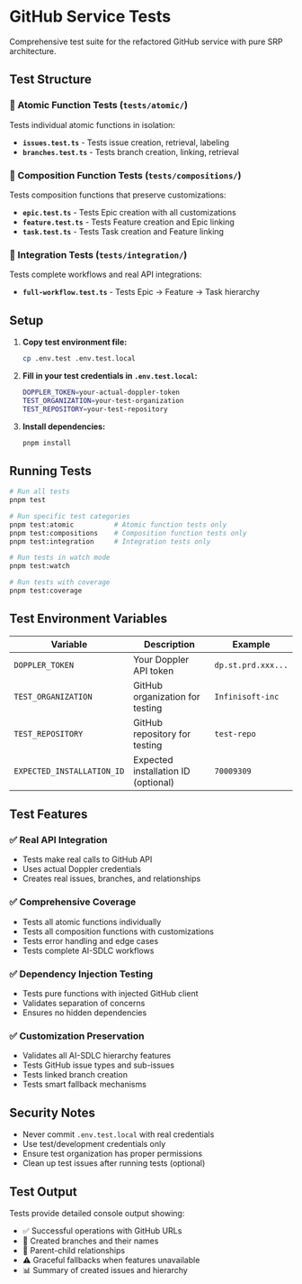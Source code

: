 # GitHub Service Tests

Comprehensive test suite for the refactored GitHub service with pure SRP architecture.

## Test Structure

### 🔬 Atomic Function Tests (`tests/atomic/`)
Tests individual atomic functions in isolation:
- **`issues.test.ts`** - Tests issue creation, retrieval, labeling
- **`branches.test.ts`** - Tests branch creation, linking, retrieval

### 🧩 Composition Function Tests (`tests/compositions/`)
Tests composition functions that preserve customizations:
- **`epic.test.ts`** - Tests Epic creation with all customizations
- **`feature.test.ts`** - Tests Feature creation and Epic linking
- **`task.test.ts`** - Tests Task creation and Feature linking

### 🔄 Integration Tests (`tests/integration/`)
Tests complete workflows and real API integrations:
- **`full-workflow.test.ts`** - Tests Epic → Feature → Task hierarchy

## Setup

1. **Copy test environment file:**
   ```bash
   cp .env.test .env.test.local
   ```

2. **Fill in your test credentials in `.env.test.local`:**
   ```bash
   DOPPLER_TOKEN=your-actual-doppler-token
   TEST_ORGANIZATION=your-test-organization
   TEST_REPOSITORY=your-test-repository
   ```

3. **Install dependencies:**
   ```bash
   pnpm install
   ```

## Running Tests

```bash
# Run all tests
pnpm test

# Run specific test categories
pnpm test:atomic          # Atomic function tests only
pnpm test:compositions    # Composition function tests only
pnpm test:integration     # Integration tests only

# Run tests in watch mode
pnpm test:watch

# Run tests with coverage
pnpm test:coverage
```

## Test Environment Variables

| Variable | Description | Example |
|----------|-------------|---------|
| `DOPPLER_TOKEN` | Your Doppler API token | `dp.st.prd.xxx...` |
| `TEST_ORGANIZATION` | GitHub organization for testing | `Infinisoft-inc` |
| `TEST_REPOSITORY` | GitHub repository for testing | `test-repo` |
| `EXPECTED_INSTALLATION_ID` | Expected installation ID (optional) | `70009309` |

## Test Features

### ✅ Real API Integration
- Tests make real calls to GitHub API
- Uses actual Doppler credentials
- Creates real issues, branches, and relationships

### ✅ Comprehensive Coverage
- Tests all atomic functions individually
- Tests all composition functions with customizations
- Tests error handling and edge cases
- Tests complete AI-SDLC workflows

### ✅ Dependency Injection Testing
- Tests pure functions with injected GitHub client
- Validates separation of concerns
- Ensures no hidden dependencies

### ✅ Customization Preservation
- Validates all AI-SDLC hierarchy features
- Tests GitHub issue types and sub-issues
- Tests linked branch creation
- Tests smart fallback mechanisms

## Security Notes

- Never commit `.env.test.local` with real credentials
- Use test/development credentials only
- Ensure test organization has proper permissions
- Clean up test issues after running tests (optional)

## Test Output

Tests provide detailed console output showing:
- ✅ Successful operations with GitHub URLs
- 📁 Created branches and their names
- 🔗 Parent-child relationships
- ⚠️ Graceful fallbacks when features unavailable
- 📊 Summary of created issues and hierarchy
